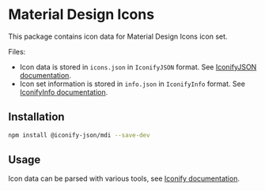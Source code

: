 # Material Design Icons

This package contains icon data for Material Design Icons icon set.

Files:

-   Icon data is stored in `icons.json` in `IconifyJSON` format. See [IconifyJSON documentation](https://docs.iconify.design/types/iconify-json.html).
-   Icon set information is stored in `info.json` in `IconifyInfo` format. See [IconifyInfo documentation](https://docs.iconify.design/types/iconify-info.html).

## Installation

```bash
npm install @iconify-json/mdi --save-dev
```

## Usage

Icon data can be parsed with various tools, see [Iconify documentation](https://docs.iconify.design/icons/json.html).
